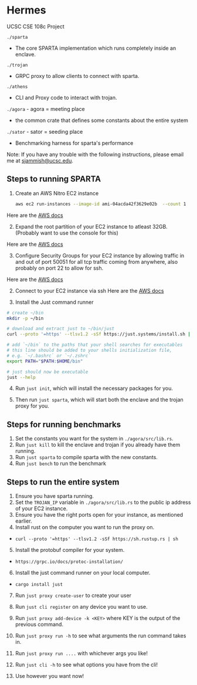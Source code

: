 # Hermes
UCSC CSE 108c Project

`./sparta`
- The core SPARTA implementation which runs completely inside an enclave.

`./trojan`
- GRPC proxy to allow clients to connect with sparta.

`./athens`
- CLI and Proxy code to interact with trojan.

`./agora` - agora = meeting place
- the common crate that defines some constants about the entire system

`./sator` - sator = seeding place
- Benchmarking harness for sparta's performance

Note: If you have any trouble with the following instructions, please email me at sjammish@ucsc.edu.

## Steps to running SPARTA

1. Create an AWS Nitro EC2 instance

	```bash
	aws ec2 run-instances --image-id ami-04acda42f3629e02b  --count 1  --instance-type m5.xlarge  --key-name \<Your key name here\>  --enclave-options "Enabled=true"

 Here are the <a href="https://docs.aws.amazon.com/cli/v1/userguide/cli-services-ec2-instances.html">AWS docs</a>

2. Expand the root partition of your EC2 instance to atleast 32GB. (Probably want to use the console for this)

 Here are the <a href="https://docs.aws.amazon.com/ebs/latest/userguide/recognize-expanded-volume-linux.html">AWS docs</a>

3. Configure Security Groups for your EC2 instance by allowing traffic in and out of port 50051 for all tcp
traffic coming from anywhere, also probably on port 22 to allow for ssh.

 Here are the <a href="https://docs.aws.amazon.com/AWSEC2/latest/UserGuide/ec2-security-groups.html">AWS docs</a>

2. Connect to your EC2 instance via ssh
 Here are the <a href="https://docs.aws.amazon.com/AWSEC2/latest/UserGuide/ec2-instance-connect-methods.html">AWS docs</a>

3. Install the Just command runner

  ```bash
  # create ~/bin
  mkdir -p ~/bin

  # download and extract just to ~/bin/just
  curl --proto '=https' --tlsv1.2 -sSf https://just.systems/install.sh | bash -s -- --to ~/bin

  # add `~/bin` to the paths that your shell searches for executables
  # this line should be added to your shells initialization file,
  # e.g. `~/.bashrc` or `~/.zshrc`
  export PATH="$PATH:$HOME/bin"

  # just should now be executable
  just --help  
  ```

4. Run `just init`, which will install the necessary packages for you.

5. Then run `just sparta`, which will start both the enclave and the trojan proxy for you.

## Steps for running benchmarks

1. Set the constants you want for the system in `./agora/src/lib.rs`.
2. Run `just kill` to kill the enclave and trojan if you already have them running.
3. Run `just sparta` to compile sparta with the new constants.
4. Run `just bench` to run the benchmark



## Steps to run the entire system
1. Ensure you have sparta running.
2. Set the `TROJAN_IP` variable in `./agora/src/lib.rs` to the public ip address of your
EC2 instance.
3. Ensure you have the right ports open for your instance, as mentioned earlier.
4. Install rust on the computer you want to run the proxy on.
  - `curl --proto '=https' --tlsv1.2 -sSf https://sh.rustup.rs | sh`
5. Install the protobuf compiler for your system.
  - `https://grpc.io/docs/protoc-installation/`
6. Install the just command runner on your local computer.
  - `cargo install just`
7. Run `just proxy create-user` to create your user

8. Run `just cli register` on any device you want to use.

9. Run `just proxy add-device -k <KEY>` where KEY is the output of the previous command.

10. Run `just proxy run -h` to see what arguments the run command takes in.

10. Run `just proxy run ....` with whichever args you like!

11. Run `just cli -h` to see what options you have from the cli!

12. Use however you want now!








